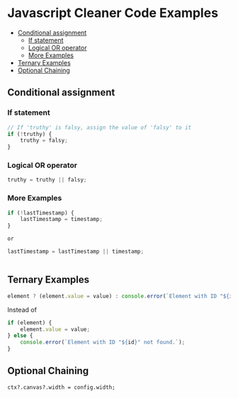 # Javascript Cleaner Code Examples
<!-- TOC -->

- [Conditional assignment](#conditional-assignment)
    - [If statement](#if-statement)
    - [Logical OR operator](#logical-or-operator)
    - [More Examples](#more-examples)
- [Ternary Examples](#ternary-examples)
- [Optional Chaining](#optional-chaining)

<!-- /TOC -->

<a id="markdown-conditional-assignment" name="conditional-assignment"></a>

## Conditional assignment

<a id="markdown-if-statement" name="if-statement"></a>

### If statement

```js
// If 'truthy' is falsy, assign the value of 'falsy' to it
if (!truthy) {
    truthy = falsy;
}
```

<a id="markdown-logical-or-operator" name="logical-or-operator"></a>

### Logical OR operator

```js
truthy = truthy || falsy;
```

<a id="markdown-more-examples" name="more-examples"></a>

### More Examples

```js
if (!lastTimestamp) {
    lastTimestamp = timestamp;
}

or

lastTimestamp = lastTimestamp || timestamp;
```

```js

```

<a id="markdown-ternary-examples" name="ternary-examples"></a>

## Ternary Examples

```js
element ? (element.value = value) : console.error(`Element with ID "${id}" not found.`);
```

Instead of

```js
if (element) {
    element.value = value;
} else {
    console.error(`Element with ID "${id}" not found.`);
}
```

<a id="markdown-optional-chaining" name="optional-chaining"></a>

## Optional Chaining

    ctx?.canvas?.width = config.width;
